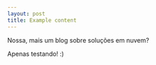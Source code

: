 ```yaml
---
layout: post
title: Example content
---
```



<div class="message">
  Nossa, mais um blog sobre soluções em nuvem?
</div>

Apenas testando! :)
